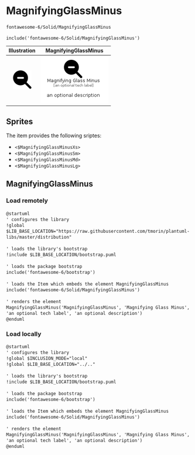 # MagnifyingGlassMinus


```text
fontawesome-6/Solid/MagnifyingGlassMinus
```

```text
include('fontawesome-6/Solid/MagnifyingGlassMinus')
```



| Illustration | MagnifyingGlassMinus |
| :---: | :---: |
| ![illustration for Illustration](../../fontawesome-6/Solid/MagnifyingGlassMinus.png) | ![illustration for MagnifyingGlassMinus](../../fontawesome-6/Solid/MagnifyingGlassMinus.Local.png) |



## Sprites
The item provides the following sriptes:

- `<$MagnifyingGlassMinusXs>`
- `<$MagnifyingGlassMinusSm>`
- `<$MagnifyingGlassMinusMd>`
- `<$MagnifyingGlassMinusLg>`





## MagnifyingGlassMinus

### Load remotely
```plantuml
@startuml
' configures the library
!global $LIB_BASE_LOCATION="https://raw.githubusercontent.com/tmorin/plantuml-libs/master/distribution"

' loads the library's bootstrap
!include $LIB_BASE_LOCATION/bootstrap.puml

' loads the package bootstrap
include('fontawesome-6/bootstrap')

' loads the Item which embeds the element MagnifyingGlassMinus
include('fontawesome-6/Solid/MagnifyingGlassMinus')

' renders the element
MagnifyingGlassMinus('MagnifyingGlassMinus', 'Magnifying Glass Minus', 'an optional tech label', 'an optional description')
@enduml
```

### Load locally
```plantuml
@startuml
' configures the library
!global $INCLUSION_MODE="local"
!global $LIB_BASE_LOCATION="../.."

' loads the library's bootstrap
!include $LIB_BASE_LOCATION/bootstrap.puml

' loads the package bootstrap
include('fontawesome-6/bootstrap')

' loads the Item which embeds the element MagnifyingGlassMinus
include('fontawesome-6/Solid/MagnifyingGlassMinus')

' renders the element
MagnifyingGlassMinus('MagnifyingGlassMinus', 'Magnifying Glass Minus', 'an optional tech label', 'an optional description')
@enduml
```

